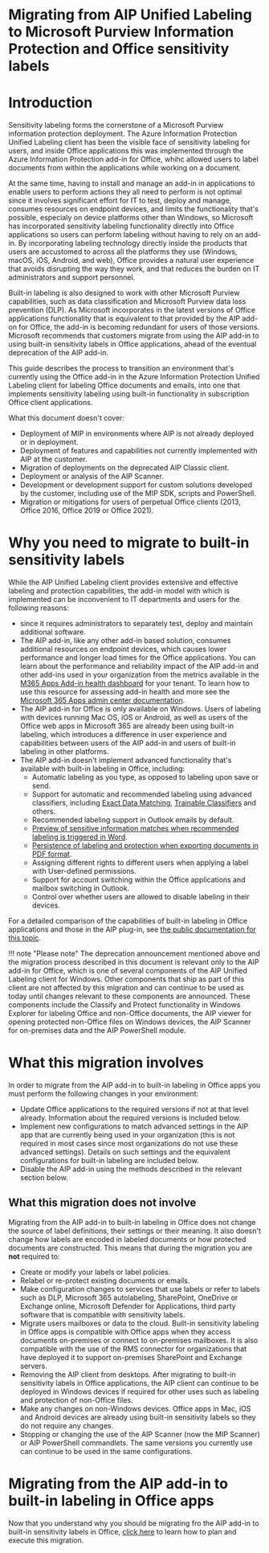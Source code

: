 # **Migrating from AIP Unified Labeling to Microsoft Purview Information Protection and Office sensitivity labels**

# Introduction

Sensitivity labeling forms the cornerstone of a Microsoft Purview information protection deployment. The Azure Information Protection Unified Labeling client has been the visible face of sensitivity labeling for users, and inside Office applications this was implemented through the Azure Information Protection add-in for Office, whihc allowed users to label documents from within the applications while working on a document.

At the same time, having to install and manage an add-in in applications to enable users to perform actions they all need to perform is not optimal since it involves significant effort for IT to test, deploy and manage, consumes resources on endpoint devices, and limits the functionality that's possible, especialy on device platforms other than Windows, so Microsoft has incorporated sensitivity labeling functionality directly into Office applications so users can perform labeling without having to rely on an add-in. By incorporating labeling technology directly inside the products that users are accustomed to across all the platforms they use (Windows, macOS, iOS, Android, and web), Office provides a natural user experience that avoids disrupting the way they work, and that reduces the burden on IT administrators and support personnel. 

Built-in labeling is also designed to work with other Microsoft Purview capabilities, such as data classification and Microsoft Purview data loss prevention (DLP). As Microsoft incorporates in the latest versions of Office applications functionality that is equivalent to that provided by the AIP add-on for Office, the add-in is becoming redundant for users of those versions. Microsoft recommends that customers migrate from using the AIP add-in to using built-in sensitivity labels in Office applications, ahead of the eventual deprecation of the AIP add-in.

This guide describes the process to transition an environment that's currently using the Office add-in in the Azure Information Protection Unified Labeling client for labeling Office documents and emails, into one that implements sensitivity labeling using built-in functionality in subscription Office client applications.

What this document doesn't cover:

- Deployment of MIP in environments where AIP is not already deployed or in deployment.
- Deployment of features and capabilities not currently implemented with AIP at the customer.
- Migration of deployments on the deprecated AIP Classic client.
- Deployment or analysis of the AIP Scanner.
- Development or development support for custom solutions developed by the customer, including use of the MIP SDK, scripts and PowerShell.
- Migration or mitigations for users of perpetual Office clients (2013, Office 2016, Office 2019 or Office 2021).

# Why you need to migrate to built-in sensitivity labels

While the AIP Unified Labeling client provides extensive and effective labeling and protection capabilities, the add-in model with which is implemented can be  inconvenient to IT departments and users for the following reasons: 
* since it requires administrators to separately test, deploy and maintain additional software. 
* The AIP add-in, like any other add-in based solution, consumes additional resources on endpoint devices, which causes lower performance and longer load times for the Office applications. You can learn about the performance and reliability impact of the AIP add-in and other add-ins used in your organization from the metrics available in the [M365 Apps Add-in health dashboard](https://config.office.com/officeSettings/officeapphealth/overview) for your tenant. To learn how to use this resource for assessing add-in health and more see the [Microsoft 365 Apps admin center documentation](https://learn.microsoft.com/en-us/deployoffice/admincenter/microsoft-365-apps-health#add-in-health).
* The AIP add-in for Office is only available on Windows. Users of labeling with devices running Mac OS, iOS or Android, as well as users of the Office web apps in Microsoft 365 are already been using built-in labeling, which introduces a difference in user experience and capabilities between users of the AIP add-in and users of built-in labeling in other platforms.
* The AIP add-in doesn't implement advanced functionality that's available with built-in labeling in Office, including:
  - Automatic labeling as you type, as opposed to labeling upon save or send.
  - Support for automatic and recommended labeling using advanced classifiers, including [Exact Data Matching](https://learn.microsoft.com/en-us/microsoft-365/compliance/apply-sensitivity-label-automatically?view=o365-worldwide#custom-sensitive-information-types-with-exact-data-match), [Trainable Classifiers](https://learn.microsoft.com/en-us/microsoft-365/compliance/apply-sensitivity-label-automatically?view=o365-worldwide#configuring-trainable-classifiers-for-a-label) and others.
  - Recommended labeling support in Outlook emails by default.
  - [Preview of sensitive information matches when recommended labeling is triggered in Word](https://support.microsoft.com/en-us/office/sensitivity-labels-are-automatically-applied-or-recommended-for-your-files-and-emails-in-office-622e0d9c-f38c-470a-bcdb-9e90b24d71a1).
  - [Persistence of labeling and protection when exporting documents in PDF format](https://insider.office.com/en-us/blog/apply-sensitivity-labels-to-pdfs-created-with-office-apps).
  - Assigning different rights to different users when applying a label with User-defined permissions.
  - Support for account switching within the Office applications and mailbox switching in Outlook.
  - Control over whether users are allowed to disable labeling in their devices.

For a detailed comparison of the capabilities of built-in labeling in Office applications and those in the AIP plug-in, see [the public documentation for this topic](https://learn.microsoft.com/en-us/microsoft-365/compliance/sensitivity-labels-aip?view=o365-worldwide).


!!! note "Please note"
    The deprecation announcement mentioned above and the migration process described in this document is relevant only to the AIP add-in for Office, which is one of several components of the AIP Unified Labeling client for Windows. Other components that ship as part of this client are not affected by this migration and can continue to be used as today until changes relevant to these components are announced. These components include the Classify and Protect functionality in Windows Explorer for labeling Office and non-Office documents, the AIP viewer for opening protected non-Office files on Windows devices, the AIP Scanner for on-premises data and the AIP PowerShell module.

# What this migration involves

In order to migrate from the AIP add-in to built-in labeling in Office apps you must perform the following changes in your environment:

- Update Office applications to the required versions if not at that level already. Information about the required versions is included below.
- Implement new configurations to match advanced settings in the AIP app that are currently being used in your organization (this is not required in most cases since most organizations do not use these advanced settings). Details on such settings and the equivalent configurations for built-in labeling are included below.
- Disable the AIP add-in using the methods described in the relevant section below.

## What this migration **does not** involve

Migrating from the AIP add-in to built-in labeling in Office does not change the source of label definitions, their settings or their meaning. It also doesn't change how labels are encoded in labeled documents or how protected documents are constructed. This means that during the migration you are **not** required to:

- Create or modify your labels or label policies.
- Relabel or re-protect existing documents or emails.
- Make configuration changes to services that use labels or refer to labels such as DLP, Microsoft 365 autolabeling, SharePoint, OneDrive or Exchange online, Microsoft Defender for Applications, third party software that is compatible with sensitivity labels.
- Migrate users mailboxes or data to the cloud. Built-in sensitivity labeling in Office apps is compatible with Office apps when they access documents on-premises or connect to on-premises mailboxes. It is also compatible with the use of the RMS connector for organizations that have deployed it to support on-premises SharePoint and Exchange servers.
- Removing the AIP client from desktops. After migrating to built-in sensitivity labels in Office applications, the AIP client can continue to be deployed in Windows devices if required for other uses such as labeling and protection of non-Office files.
- Make any changes on non-Windows devices. Office apps in Mac, iOS and Android devices are already using built-in sensitivity labels so they do not require any changes.
- Stopping or changing the use of the AIP Scanner (now the MIP Scanner) or AIP PowerShell commandlets. The same versions you currently use can continue to be used in the same configurations.

# Migrating from the AIP add-in to built-in labeling in Office apps

Now that you understand why you should be migrating fro the AIP add-in to built-in sensitivity labels in Office, [click here](https://microsoft.github.io/ComplianceCxE/playbooks/AIP2MIP/GetStarted/) to learn how to plan and execute this migration.  

